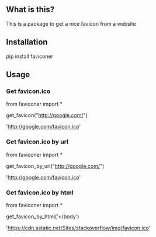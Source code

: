 ## What is this?

This is a package to get a nice favicon from a website

## Installation

pip install faviconer

## Usage

### Get favicon.ico

from faviconer import *

get_favicon("http://google.com/")

'http://google.com/favicon.ico'

### Get favicon.ico by url

from faviconer import *

get_favicon_by_url("http://google.com/")

'http://google.com/favicon.ico'

### Get favicon.ico by html

from faviconer import *

get_favicon_by_html('<html><head><link rel="shortcut icon" href="https://cdn.sstatic.net/Sites/stackoverflow/img/favicon.ico"></head><body></body</html>')

'https://cdn.sstatic.net/Sites/stackoverflow/img/favicon.ico'